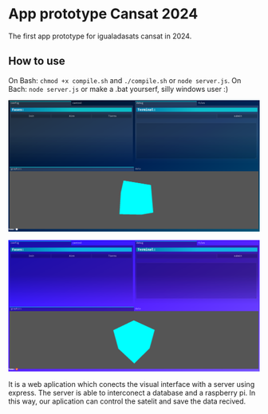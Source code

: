 # App prototype Cansat 2024

The first app prototype for igualadasats cansat in 2024.

## How to use

On Bash: `chmod +x compile.sh` and `./compile.sh` or `node server.js`. On Bach: `node server.js` or make a .bat yourserf, silly windows user :)

![interface img](hdu.png "Darkmode")

![interface img](hdul.png "Lightmode")

It is a web aplication which conects the visual interface with a server using express. The server is able to interconect a database and a raspberry pi. In this way, our aplication can control the satelit and save the data recived.
